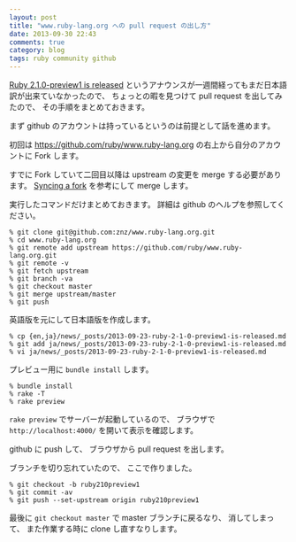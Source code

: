 ```yaml
---
layout: post
title: "www.ruby-lang.org への pull request の出し方"
date: 2013-09-30 22:43
comments: true
category: blog
tags: ruby community github
---
```

[Ruby 2.1.0-preview1 is released](https://www.ruby-lang.org/en/news/2013/09/23/ruby-2-1-0-preview1-is-released/)
というアナウンスが一週間経ってもまだ日本語訳が出来ていなかったので、
ちょっとの暇を見つけて pull request を出してみたので、
その手順をまとめておきます。

<!--more-->

まず github のアカウントは持っているというのは前提として話を進めます。

初回は
<https://github.com/ruby/www.ruby-lang.org>
の右上から自分のアカウントに Fork します。

すでに Fork していて二回目以降は upstream の変更を merge する必要があります。
[Syncing a fork](https://help.github.com/articles/syncing-a-fork)
を参考にして merge します。

実行したコマンドだけまとめておきます。
詳細は github のヘルプを参照してください。

```console
% git clone git@github.com:znz/www.ruby-lang.org.git
% cd www.ruby-lang.org
% git remote add upstream https://github.com/ruby/www.ruby-lang.org.git
% git remote -v
% git fetch upstream
% git branch -va
% git checkout master
% git merge upstream/master
% git push
```

英語版を元にして日本語版を作成します。

```console
% cp {en,ja}/news/_posts/2013-09-23-ruby-2-1-0-preview1-is-released.md
% git add ja/news/_posts/2013-09-23-ruby-2-1-0-preview1-is-released.md
% vi ja/news/_posts/2013-09-23-ruby-2-1-0-preview1-is-released.md
```

プレビュー用に `bundle install` します。

```console
% bundle install
% rake -T
% rake preview
```

`rake preview`
でサーバーが起動しているので、
ブラウザで
`http://localhost:4000/`
を開いて表示を確認します。

github に push して、
ブラウザから pull request を出します。

ブランチを切り忘れていたので、
ここで作りました。

```console
% git checkout -b ruby210preview1
% git commit -av
% git push --set-upstream origin ruby210preview1
```

最後に
`git checkout master`
で master ブランチに戻るなり、
消してしまって、
また作業する時に clone し直すなりします。
